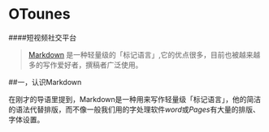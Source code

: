 # OTounes
####短视频社交平台
> [Markdown](http://zh.wikipedia.org/wiki/Markdown) 是一种轻量级的「标记语言」,它的优点很多，目前也被越来越多的写作爱好者，撰稿者广泛使用。

##一，认识Markdown

在刚才的导语里提到，Markdown是一种用来写作轻量级「标记语言」，他的简洁的语法代替排版，而不像一般我们用的字处理软件*word*或*Pages*有大量的排版、字体设置。
